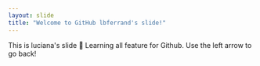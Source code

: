 ```yaml
---
layout: slide
title: "Welcome to GitHub lbferrand's slide!"
---
```


This is luciana's slide 🎉
Learning all feature for Github.
Use the left arrow to go back!
